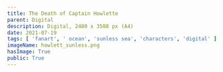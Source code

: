 ```yaml
---
title: The Death of Captain Howlette
parent: Digital
description: Digital, 2480 x 3508 px (A4)
date: 2021-07-19
tags: [ 'fanart', ' ocean', 'sunless sea', 'characters', 'digital' ]
imageName: howlett_sunless.png
hasImage: True
public: True
---
```

